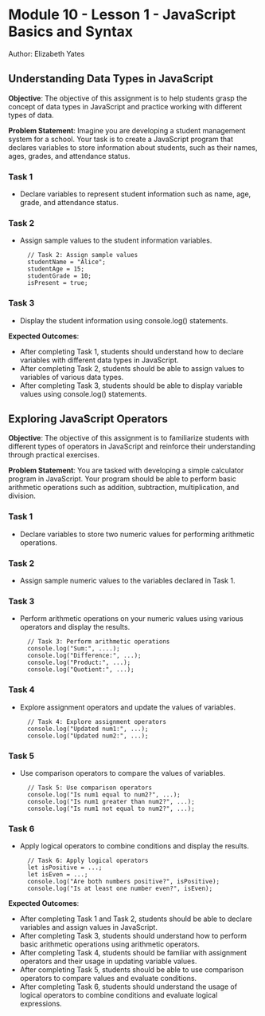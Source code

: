 # Module 10 - Lesson 1 - JavaScript Basics and Syntax
Author: Elizabeth Yates

## Understanding Data Types in JavaScript

**Objective**: The objective of this assignment is to help students grasp the concept of data types in JavaScript and practice working with different types of data.

**Problem Statement**: Imagine you are developing a student management system for a school. Your task is to create a JavaScript program that declares variables to store information about students, such as their names, ages, grades, and attendance status.

### Task 1

- Declare variables to represent student information such as name, age, grade, and attendance status.

### Task 2

- Assign sample values to the student information variables.

        // Task 2: Assign sample values
        studentName = "Alice";
        studentAge = 15;
        studentGrade = 10;
        isPresent = true;

### Task 3

- Display the student information using console.log() statements.

**Expected Outcomes**:

- After completing Task 1, students should understand how to declare variables with different data types in JavaScript.
- After completing Task 2, students should be able to assign values to variables of various data types.
- After completing Task 3, students should be able to display variable values using console.log() statements.

## Exploring JavaScript Operators

**Objective**: The objective of this assignment is to familiarize students with different types of operators in JavaScript and reinforce their understanding through practical exercises.

**Problem Statement**: You are tasked with developing a simple calculator program in JavaScript. Your program should be able to perform basic arithmetic operations such as addition, subtraction, multiplication, and division.

### Task 1

- Declare variables to store two numeric values for performing arithmetic operations.

### Task 2

- Assign sample numeric values to the variables declared in Task 1.

### Task 3

- Perform arithmetic operations on your numeric values using various operators and display the results.

        // Task 3: Perform arithmetic operations
        console.log("Sum:", ....);
        console.log("Difference:", ...);
        console.log("Product:", ...);
        console.log("Quotient:", ...);

### Task 4

- Explore assignment operators and update the values of variables.

        // Task 4: Explore assignment operators
        console.log("Updated num1:", ...);
        console.log("Updated num2:", ...);

### Task 5

- Use comparison operators to compare the values of variables.

        // Task 5: Use comparison operators
        console.log("Is num1 equal to num2?", ...);
        console.log("Is num1 greater than num2?", ...);
        console.log("Is num1 not equal to num2?", ...);

### Task 6

- Apply logical operators to combine conditions and display the results.

        // Task 6: Apply logical operators
        let isPositive = ...;
        let isEven = ...;
        console.log("Are both numbers positive?", isPositive);
        console.log("Is at least one number even?", isEven);

**Expected Outcomes**:

- After completing Task 1 and Task 2, students should be able to declare variables and assign values in JavaScript.
- After completing Task 3, students should understand how to perform basic arithmetic operations using arithmetic operators.
- After completing Task 4, students should be familiar with assignment operators and their usage in updating variable values.
- After completing Task 5, students should be able to use comparison operators to compare values and evaluate conditions.
- After completing Task 6, students should understand the usage of logical operators to combine conditions and evaluate logical expressions.